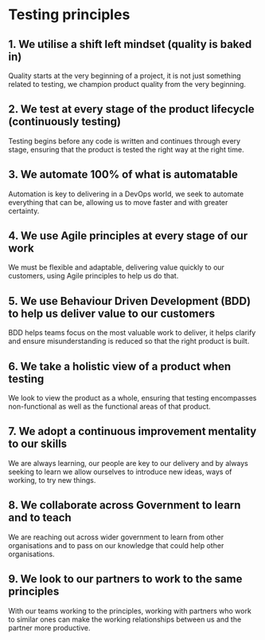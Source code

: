 # Testing principles

## 1. We utilise a shift left mindset (quality is baked in)

Quality starts at the very beginning of a project, it is not just something related to testing, we champion product quality from the very beginning.

## 2. We test at every stage of the product lifecycle (continuously testing)

Testing begins before any code is written and continues through every stage, ensuring that the product is tested the right way at the right time.

## 3. We automate 100% of what is automatable

Automation is key to delivering in a DevOps world, we seek to automate everything that can be, allowing us to move faster and with greater certainty.

## 4. We use Agile principles at every stage of our work

We must be flexible and adaptable, delivering value quickly to our customers, using Agile principles to help us do that.

## 5. We use Behaviour Driven Development (BDD) to help us deliver value to our customers

BDD helps teams focus on the most valuable work to deliver, it helps clarify and ensure misunderstanding is reduced so that the right product is built.

## 6. We take a holistic view of a product when testing

We look to view the product as a whole, ensuring that testing encompasses non-functional as well as the functional areas of that product.

## 7. We adopt a continuous improvement mentality to our skills

We are always learning, our people are key to our delivery and by always seeking to learn we allow ourselves to introduce new ideas, ways of working, to try new things.

## 8. We collaborate across Government to learn and to teach

We are reaching out across wider government to learn from other organisations and to pass on our knowledge that could help other organisations.

## 9. We look to our partners to work to the same principles

With our teams working to the principles, working with partners who work to similar ones can make the working relationships between us and the partner more productive.
